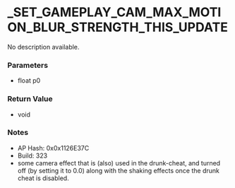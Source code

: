 # _SET_GAMEPLAY_CAM_MAX_MOTION_BLUR_STRENGTH_THIS_UPDATE

No description available.

### Parameters
* float p0

### Return Value
* void

### Notes
* AP Hash: 0x0x1126E37C
* Build: 323
* some camera effect that is (also) used in the drunk-cheat, and turned off (by setting it to 0.0) along with the shaking effects once the drunk cheat is disabled.


